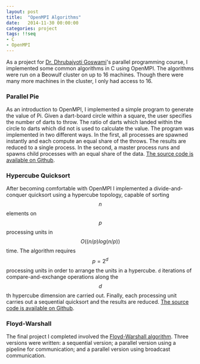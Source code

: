 ```yaml
---
layout: post
title:  "OpenMPI Algorithms"
date:   2014-11-30 00:00:00
categories: project
tags: !!seq
- C
- OpenMPI
---
```


As a project for [Dr. Dhrubajyoti Goswami](http://users.encs.concordia.ca/~goswami/)'s parallel programming course, I implemented some common algorithms in C using OpenMPI.  The algorithms were run on a Beowulf cluster on up to 16 machines.  Though there were many more machines in the cluster, I only had access to 16.

### Parallel Pie

As an introduction to OpenMPI, I implemented a simple program to generate the value of Pi.  Given a dart-board circle within a square, the user specifies the number of darts to throw.  The ratio of darts which landed within the circle to darts which did not is used to calculate the value.  The program was implemented in two different ways.  In the first, all processes are spawned instantly and each compute an equal share of the throws.  The results are reduced to a single process.  In the second, a master process runs and spawns child processes with an equal share of the data.  [The source code is available on Github](https://github.com/connorbode/parallel-pie).

### Hypercube Quicksort

After becoming comfortable with OpenMPI I implemented a divide-and-conquer quicksort using a hypercube topology, capable of sorting $$n$$ elements on $$p$$ processing units in $$O((n/p) log (n/p))$$ time.  The algorithm requires $$p = 2^d$$ processing units in order to arrange the units in a hypercube.  `d` iterations of compare-and-exchange operations along the $$d$$th hypercube dimension are carried out.  Finally, each processing unit carries out a sequential quicksort and the results are reduced.  [The source code is available on Github](https://github.com/connorbode/hypercube-quicksort).

### Floyd-Warshall

The final project I completed involved the [Floyd-Warshall algorithm](http://en.wikipedia.org/wiki/Floyd%E2%80%93Warshall_algorithm).  Three versions were written: a sequential version; a parallel version using a pipeline for communication; and a parallel version using broadcast communication.  